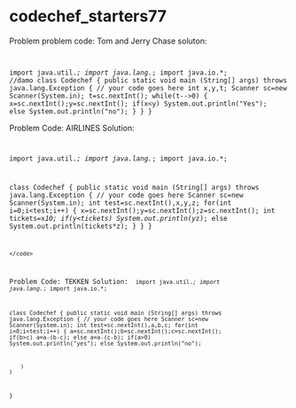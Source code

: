 # codechef_starters77
Problem
problem code:
Tom and Jerry Chase
soluton:
<code>

import java.util.*;
import java.lang.*;
import java.io.*;
//damo
class Codechef
{
	public static void main (String[] args) throws java.lang.Exception
	{
		// your code goes here
		int x,y,t;
		Scanner sc=new Scanner(System.in);
		t=sc.nextInt();
		while(t-->0)
		{
		    x=sc.nextInt();y=sc.nextInt();
		    if(x<y)
		        System.out.println("Yes");
		    else
		        System.out.println("no");
		}
	}
} </code>

Problem Code:
AIRLINES
Solution:
<code>

import java.util.*;
import java.lang.*;
import java.io.*;


class Codechef
{
	public static void main (String[] args) throws java.lang.Exception
	{
		// your code goes here
		Scanner sc=new Scanner(System.in);
		int test=sc.nextInt(),x,y,z;
		for(int i=0;i<test;i++)
		{
		 x=sc.nextInt();y=sc.nextInt();z=sc.nextInt();
		 int tickets=x*10;
		 if(y<tickets)
		    System.out.println(y*z);
		 else
		    System.out.println(tickets*z);
		}
	}
}

	</code>
Problem Code:
TEKKEN
Solution:
 <code>
import java.util.*;
import java.lang.*;
import java.io.*;


class Codechef
{
	public static void main (String[] args) throws java.lang.Exception
	{
		// your code goes here
		Scanner sc=new Scanner(System.in);
		int test=sc.nextInt(),a,b,c;
		for(int i=0;i<test;i++)
		{
		    a=sc.nextInt();b=sc.nextInt();c=sc.nextInt();
		    if(b>c)
		    a=a-(b-c);
		    else a=a-(c-b);
		    if(a>0)
		        System.out.println("yes");
		    else
		        System.out.println("no");
		    
		}
	}
}

</code>
